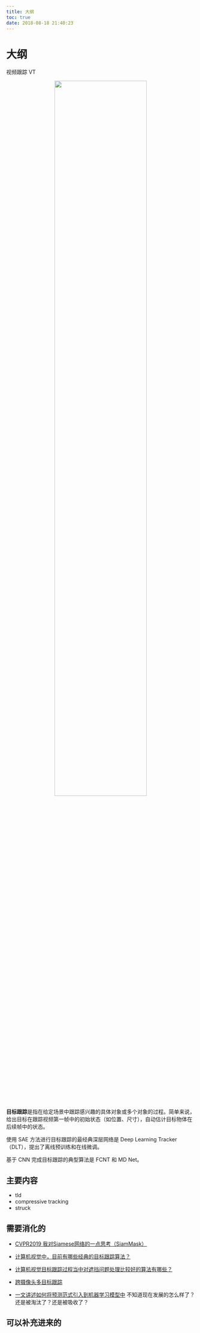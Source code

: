 ```yaml
---
title: 大纲
toc: true
date: 2018-08-18 21:40:23
---
```

# 大纲


视频跟踪 VT


<p align="center">
    <img width="70%" height="70%" src="https://pic2.zhimg.com/v2-4efe88cf39f7d976a512a7e7345ea651_b.webp">
</p>





**目标跟踪**是指在给定场景中跟踪感兴趣的具体对象或多个对象的过程。简单来说，给出目标在跟踪视频第一帧中的初始状态（如位置、尺寸），自动估计目标物体在后续帧中的状态。

使用 SAE 方法进行目标跟踪的最经典深层网络是 Deep Learning Tracker（DLT），提出了离线预训练和在线微调。

基于 CNN 完成目标跟踪的典型算法是 FCNT 和 MD Net。




## 主要内容

- tld
- compressive tracking
- struck






## 需要消化的


- [ CVPR2019 我对Siamese网络的一点思考（SiamMask）](https://zhuanlan.zhihu.com/p/58154634)

- [计算机视觉中，目前有哪些经典的目标跟踪算法？](https://www.zhihu.com/question/26493945)
- [计算机视觉目标跟踪过程当中对遮挡问题处理比较好的算法有哪些？](https://www.zhihu.com/question/38805517)
- [跨摄像头多目标跟踪](https://zhuanlan.zhihu.com/p/35391826)


- [一文讲述如何将预测范式引入到机器学习模型中](https://cloud.tencent.com/developer/article/1150920) 不知道现在发展的怎么样了？还是被淘汰了？还是被吸收了？


## 可以补充进来的
